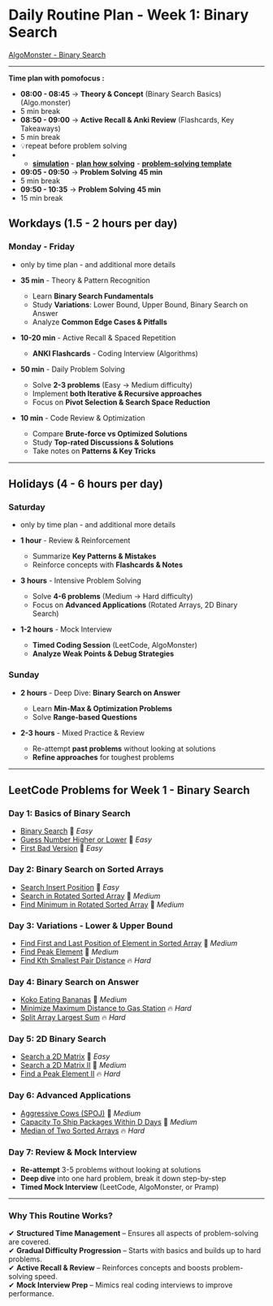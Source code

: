 # **Daily Routine Plan - Week 1: Binary Search**

[AlgoMonster - Binary Search](https://algo.monster/problems/binary_search_intro)

---

**Time plan with pomofocus :**
- **08:00 - 08:45** → **Theory & Concept** (Binary Search Basics) (Algo.monster)
- 5 min break
- **08:50 - 09:00** → **Active Recall & Anki Review** (Flashcards, Key Takeaways)
- 5 min break
- 💡repeat before problem solving 
- - **[simulation](https://github.com/ALIBRAGIMOV/gomath/blob/main/Algorithms/important_repeat/simulation_cod_problems.md)** - **[plan how solving](https://github.com/ALIBRAGIMOV/gomath/blob/main/Algorithms/important_repeat/leetcode_plan_how.md)** - **[problem-solving template](https://github.com/ALIBRAGIMOV/gomath/blob/main/Algorithms/prepare_plan/problem_solving_template.md)**
- **09:05 - 09:50** → **Problem Solving** **45 min**
- 5 min break
- **09:50 - 10:35** → **Problem Solving** **45 min**
- 15 min break

## **Workdays (1.5 - 2 hours per day)**
### **Monday - Friday**
- only by time plan - and additional more details
- **35 min** - Theory & Pattern Recognition
    - Learn **Binary Search Fundamentals**
    - Study **Variations**: Lower Bound, Upper Bound, Binary Search on Answer
    - Analyze **Common Edge Cases & Pitfalls**

- **10-20 min** - Active Recall & Spaced Repetition
    - **ANKI Flashcards** - Coding Interview (Algorithms)

- **50 min** - Daily Problem Solving
    - Solve **2-3 problems** (Easy → Medium difficulty)
    - Implement **both Iterative & Recursive approaches**
    - Focus on **Pivot Selection & Search Space Reduction**

- **10 min** - Code Review & Optimization
    - Compare **Brute-force vs Optimized Solutions**
    - Study **Top-rated Discussions & Solutions**
    - Take notes on **Patterns & Key Tricks**

---

## **Holidays (4 - 6 hours per day)**
### **Saturday**
- only by time plan - and additional more details

- **1 hour** - Review & Reinforcement
    - Summarize **Key Patterns & Mistakes**
    - Reinforce concepts with **Flashcards & Notes**

- **3 hours** - Intensive Problem Solving
    - Solve **4-6 problems** (Medium → Hard difficulty)
    - Focus on **Advanced Applications** (Rotated Arrays, 2D Binary Search)

- **1-2 hours** - Mock Interview
    - **Timed Coding Session** (LeetCode, AlgoMonster)
    - **Analyze Weak Points & Debug Strategies**

### **Sunday**

- **2 hours** - Deep Dive: **Binary Search on Answer**
    - Learn **Min-Max & Optimization Problems**
    - Solve **Range-based Questions**

- **2-3 hours** - Mixed Practice & Review
    - Re-attempt **past problems** without looking at solutions
    - **Refine approaches** for toughest problems

---

## **LeetCode Problems for Week 1 - Binary Search**

### **Day 1: Basics of Binary Search**
- [Binary Search](https://leetcode.com/problems/binary-search/) 🔹 *Easy*
- [Guess Number Higher or Lower](https://leetcode.com/problems/guess-number-higher-or-lower/) 🔹 *Easy*
- [First Bad Version](https://leetcode.com/problems/first-bad-version/) 🔹 *Easy*

### **Day 2: Binary Search on Sorted Arrays**
- [Search Insert Position](https://leetcode.com/problems/search-insert-position/) 🔹 *Easy*
- [Search in Rotated Sorted Array](https://leetcode.com/problems/search-in-rotated-sorted-array/) 🔸 *Medium*
- [Find Minimum in Rotated Sorted Array](https://leetcode.com/problems/find-minimum-in-rotated-sorted-array/) 🔸 *Medium*

### **Day 3: Variations - Lower & Upper Bound**
- [Find First and Last Position of Element in Sorted Array](https://leetcode.com/problems/find-first-and-last-position-of-element-in-sorted-array/) 🔸 *Medium*
- [Find Peak Element](https://leetcode.com/problems/find-peak-element/) 🔸 *Medium*
- [Find Kth Smallest Pair Distance](https://leetcode.com/problems/find-k-th-smallest-pair-distance/) 🔥 *Hard*

### **Day 4: Binary Search on Answer**
- [Koko Eating Bananas](https://leetcode.com/problems/koko-eating-bananas/) 🔸 *Medium*
- [Minimize Maximum Distance to Gas Station](https://leetcode.com/problems/minimize-max-distance-to-gas-station/) 🔥 *Hard*
- [Split Array Largest Sum](https://leetcode.com/problems/split-array-largest-sum/) 🔥 *Hard*

### **Day 5: 2D Binary Search**
- [Search a 2D Matrix](https://leetcode.com/problems/search-a-2d-matrix/) 🔹 *Easy*
- [Search a 2D Matrix II](https://leetcode.com/problems/search-a-2d-matrix-ii/) 🔸 *Medium*
- [Find a Peak Element II](https://leetcode.com/problems/find-a-peak-element-ii/) 🔥 *Hard*

### **Day 6: Advanced Applications**
- [Aggressive Cows (SPOJ)](https://www.spoj.com/problems/AGGRCOW/) 🔸 *Medium*
- [Capacity To Ship Packages Within D Days](https://leetcode.com/problems/capacity-to-ship-packages-within-d-days/) 🔸 *Medium*
- [Median of Two Sorted Arrays](https://leetcode.com/problems/median-of-two-sorted-arrays/) 🔥 *Hard*

### **Day 7: Review & Mock Interview**
- **Re-attempt** 3-5 problems without looking at solutions
- **Deep dive** into one hard problem, break it down step-by-step
- **Timed Mock Interview** (LeetCode, AlgoMonster, or Pramp)

---

### **Why This Routine Works?**
✔ **Structured Time Management** – Ensures all aspects of problem-solving are covered.  
✔ **Gradual Difficulty Progression** – Starts with basics and builds up to hard problems.  
✔ **Active Recall & Review** – Reinforces concepts and boosts problem-solving speed.  
✔ **Mock Interview Prep** – Mimics real coding interviews to improve performance.
